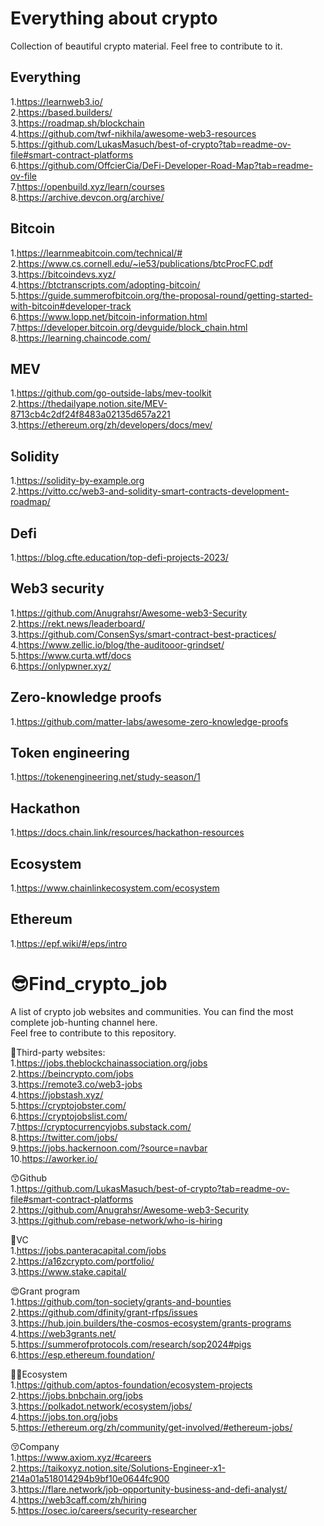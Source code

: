 # Everything about crypto
Collection of beautiful crypto material. Feel free to contribute to it.  

## Everything
1.https://learnweb3.io/  
2.https://based.builders/  
3.https://roadmap.sh/blockchain  
4.https://github.com/twf-nikhila/awesome-web3-resources  
5.https://github.com/LukasMasuch/best-of-crypto?tab=readme-ov-file#smart-contract-platforms  
6.https://github.com/OffcierCia/DeFi-Developer-Road-Map?tab=readme-ov-file  
7.https://openbuild.xyz/learn/courses  
8.https://archive.devcon.org/archive/  



## Bitcoin  
1.https://learnmeabitcoin.com/technical/#  
2.https://www.cs.cornell.edu/~ie53/publications/btcProcFC.pdf  
3.https://bitcoindevs.xyz/  
4.https://btctranscripts.com/adopting-bitcoin/  
5.https://guide.summerofbitcoin.org/the-proposal-round/getting-started-with-bitcoin#developer-track  
6.https://www.lopp.net/bitcoin-information.html  
7.https://developer.bitcoin.org/devguide/block_chain.html  
8.https://learning.chaincode.com/  




## MEV  
1.https://github.com/go-outside-labs/mev-toolkit  
2.https://thedailyape.notion.site/MEV-8713cb4c2df24f8483a02135d657a221  
3.https://ethereum.org/zh/developers/docs/mev/


## Solidity
1.https://solidity-by-example.org  
2.https://vitto.cc/web3-and-solidity-smart-contracts-development-roadmap/  

## Defi
1.https://blog.cfte.education/top-defi-projects-2023/

## Web3 security
1.https://github.com/Anugrahsr/Awesome-web3-Security  
2.https://rekt.news/leaderboard/  
3.https://github.com/ConsenSys/smart-contract-best-practices/  
4.https://www.zellic.io/blog/the-auditooor-grindset/  
5.https://www.curta.wtf/docs  
6.https://onlypwner.xyz/  

## Zero-knowledge proofs  
1.https://github.com/matter-labs/awesome-zero-knowledge-proofs  

## Token engineering  
1.https://tokenengineering.net/study-season/1  

## Hackathon  
1.https://docs.chain.link/resources/hackathon-resources  

## Ecosystem  
1.https://www.chainlinkecosystem.com/ecosystem  

## Ethereum  
1.https://epf.wiki/#/eps/intro  


# 😎Find_crypto_job  
A list of crypto job websites and communities. You can find the most complete job-hunting channel here.   
Feel free to contribute to this repository.  

🧐Third-party websites:  
1.https://jobs.theblockchainassociation.org/jobs  
2.https://beincrypto.com/jobs  
3.https://remote3.co/web3-jobs  
4.https://jobstash.xyz/  
5.https://cryptojobster.com/  
6.https://cryptojobslist.com/  
7.https://cryptocurrencyjobs.substack.com/  
8.https://twitter.com/jobs/  
9.https://jobs.hackernoon.com/?source=navbar  
10.https://aworker.io/  


😙Github  
1.https://github.com/LukasMasuch/best-of-crypto?tab=readme-ov-file#smart-contract-platforms   
2.https://github.com/Anugrahsr/Awesome-web3-Security  
3.https://github.com/rebase-network/who-is-hiring  

🤞VC  
1.https://jobs.panteracapital.com/jobs  
2.https://a16zcrypto.com/portfolio/  
3.https://www.stake.capital/  

😍Grant program  
1.https://github.com/ton-society/grants-and-bounties  
2.https://github.com/dfinity/grant-rfps/issues  
3.https://hub.join.builders/the-cosmos-ecosystem/grants-programs  
4.https://web3grants.net/  
5.https://summerofprotocols.com/research/sop2024#pigs  
6.https://esp.ethereum.foundation/

😶‍🌫️Ecosystem  
1.https://github.com/aptos-foundation/ecosystem-projects  
2.https://jobs.bnbchain.org/jobs  
3.https://polkadot.network/ecosystem/jobs/  
4.https://jobs.ton.org/jobs  
5.https://ethereum.org/zh/community/get-involved/#ethereum-jobs/  


😚Company  
1.https://www.axiom.xyz/#careers  
2.https://taikoxyz.notion.site/Solutions-Engineer-x1-214a01a518014294b9bf10e0644fc900  
3.https://flare.network/job-opportunity-business-and-defi-analyst/  
4.https://web3caff.com/zh/hiring  
5.https://osec.io/careers/security-researcher  


